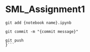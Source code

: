 # SML_Assignment1
```{
git add {notebook name}.ipynb

git commit -m "{commit message}"

git push
}```
